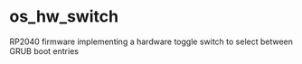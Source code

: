 # os_hw_switch
  RP2040 firmware implementing a hardware toggle switch to select between GRUB boot entries
